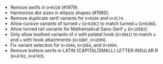 * Remove serifs in `U+0320` (#1979).
* Harmonize dot sizes in ellipsis shapes (#1980).
* Remove duplicate serif variants for `U+0266` and `U+2C74`.
* Allow cursive variants of turned `v` (`U+028C`) to match turned `w` (`U+028D`).
* Allow turned tail variants for Mathematical Sans-Serif `y` (`U+1D5D2`).
* Only allow toothed variants of `d` with palatal hook (`U+1D81`) to match `a` and `u` with hook attachments (`U+1D8F`, `U+1D99`).
* Fix variant selection for `U+1D4A`, `U+1DEA`, and `U+2094`.
* Remove bottom serifs in LATIN {CAPITAL|SMALL} LETTER INSULAR R (`U+A782`, `U+A783`).
